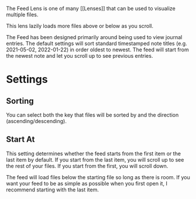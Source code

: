 The Feed Lens is one of many [[Lenses]] that can be used to visualize multiple files.

This lens lazily loads more files above or below as you scroll.

The Feed has been designed primarily around being used to view journal entries. The default settings will sort standard timestamped note titles (e.g. 2021-05-02, 2022-01-22) in order oldest to newest. The feed will start from the newest note and let you scroll up to see previous entries.

# Settings
## Sorting
You can select both the key that files will be sorted by and the direction (ascending/descending).

## Start At
This setting determines whether the feed starts from the first item or the last item by default. If you start from the last item, you will scroll up to see the rest of your files. If you start from the first, you will scroll down.

The feed will load files below the starting file so long as there is room. If you want your feed to be as simple as possible when you first open it, I recommend starting with the last item.